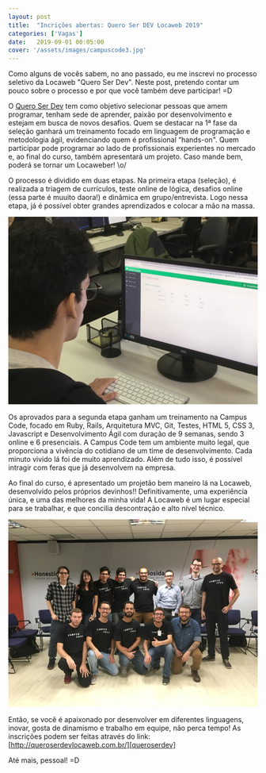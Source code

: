 ```yaml
---
layout: post
title:  "Incrições abertas: Quero Ser DEV Locaweb 2019"
categories: ['Vagas']
date:   2019-09-01 00:05:00
cover: '/assets/images/campuscode3.jpg'
---
```


Como alguns de vocês sabem, no ano passado, eu me inscrevi no processo seletivo da Locaweb "Quero Ser Dev". Neste post, pretendo contar um pouco sobre o processo e por que você também deve participar! =D

O [Quero Ser Dev][queroserdev] tem como objetivo selecionar pessoas que amem programar, tenham sede de aprender, paixão por desenvolvimento e estejam em busca de novos desafios. Quem se destacar na 1ª fase da seleção ganhará um treinamento focado em linguagem de programação e metodologia ágil, evidenciando quem é profissional “hands-on". Quem participar pode programar ao lado de profissionais experientes no mercado e, ao final do curso, também apresentará um projeto. Caso mande bem, poderá se tornar um Locaweber! \o/

O processo é dividido em duas etapas. Na primeira etapa (seleção), é realizada a triagem de currículos, teste online de lógica, desafios online (essa parte é muuito daora!) e dinâmica em grupo/entrevista. Logo nessa etapa, já é possível obter grandes aprendizados e colocar a mão na massa.

<img src="/assets/images/profile3.jpg" alt="Campus Code" title="Codando! =D" class="center"/>

Os aprovados para a segunda etapa ganham um treinamento na Campus Code, focado em Ruby, Rails, Arquitetura MVC, Git, Testes, HTML 5, CSS 3, Javascript e Desenvolvimento Ágil com duração de 9 semanas, sendo 3 online e 6 presenciais. A Campus Code tem um ambiente muito legal, que proporciona a vivência do cotidiano de um time de desenvolvimento. Cada minuto vivido lá foi de muito aprendizado. Além de tudo isso, é possível intragir com feras que já desenvolvem na empresa.

Ao final do curso, é apresentado um projetão bem maneiro lá na Locaweb, desenvolvido pelos próprios devinhos!! Definitivamente, uma experiência única, e uma das melhores da minha vida! A Locaweb é um lugar especial para se trabalhar, e que concilia descontração e alto nível técnico.

<img src="/assets/images/campuscode2.jpg" alt="Campus Code" title="Dia da apresentação do projeto final, na Locaweb." class="center"/>

Então, se você é apaixonado por desenvolver em diferentes linguagens, inovar, gosta de dinamismo e trabalho em equipe, não perca tempo! As inscrições podem ser feitas através do link: [http://queroserdevlocaweb.com.br/][queroserdev]

Até mais, pessoal! =D

[queroserdev]: http://queroserdevlocaweb.com.br/
[campuscode]:  https://www.campuscode.com.br/